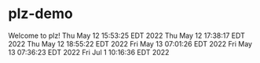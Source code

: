 # plz-demo

Welcome to plz!
Thu May 12 15:53:25 EDT 2022
Thu May 12 17:38:17 EDT 2022
Thu May 12 18:55:22 EDT 2022
Fri May 13 07:01:26 EDT 2022
Fri May 13 07:36:23 EDT 2022
Fri Jul  1 10:16:36 EDT 2022
